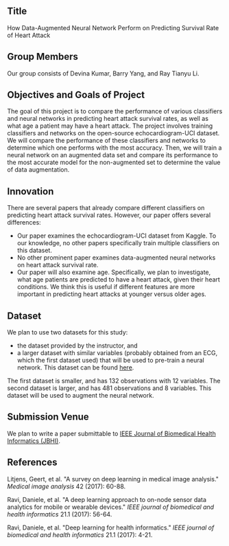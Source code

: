 ## Title
How Data-Augmented Neural Network Perform on Predicting Survival Rate of Heart Attack

## Group Members
Our group consists of Devina Kumar, Barry Yang, and Ray Tianyu Li.

## Objectives and Goals of Project
The goal of this project is to compare the performance of various classifiers and neural networks in predicting heart attack survival rates, as well as what age a patient may have a heart attack. The project involves training classifiers and networks on the open-source echocardiogram-UCI dataset. We will compare the performance of these classifiers and networks to determine which one performs with the most accuracy.  Then, we will train a neural network on an augmented data set and compare its performance to the most accurate model for the non-augmented set to determine the value of data augmentation.

## Innovation
There are several papers that already compare different classifiers on predicting heart attack survival rates. However, our paper offers several differences:
- Our paper examines the echocardiogram-UCI dataset from Kaggle. To our knowledge, no other papers specifically train multiple classifiers on this dataset.
- No other prominent paper examines data-augmented neural networks on heart attack survival rate.
- Our paper will also examine age. Specifically, we plan to investigate, what age patients are predicted to have a heart attack, given their heart conditions. We think this is useful if different features are more important in predicting heart attacks at younger versus older ages.


## Dataset
We plan to use two datasets for this study:
- the dataset provided by the instructor, and
- a larger dataset with similar variables (probably obtained from an ECG, which the first dataset used) that will be used to pre-train a neural network. This dataset can be found [here](https://www.statcrunch.com/app/index.php?dataid=1327534).

The first dataset is smaller, and has 132 observations with 12 variables. The second dataset is larger, and has 481 observations and 8 variables. This dataset will be used to augment the neural network.

## Submission Venue
We plan to write a paper submittable to [IEEE Journal of Biomedical Health Informatics (JBHI)](https://jbhi.embs.org/).

## References
Litjens, Geert, et al. "A survey on deep learning in medical image analysis." *Medical image analysis* 42 (2017): 60-88.

Ravi, Daniele, et al. "A deep learning approach to on-node sensor data analytics for mobile or wearable devices." *IEEE journal of biomedical and health informatics* 21.1 (2017): 56-64.

Ravì, Daniele, et al. "Deep learning for health informatics." *IEEE journal of biomedical and health informatics* 21.1 (2017): 4-21.
